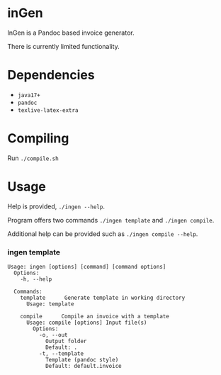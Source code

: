 # inGen

InGen is a Pandoc based invoice generator.

There is currently limited functionality.

# Dependencies

- `java17+`
- `pandoc`
- `texlive-latex-extra`

# Compiling

Run `./compile.sh`

# Usage

Help is provided, `./ingen --help`.

Program offers two commands `./ingen template` and `./ingen compile`.

Additional help can be provided such as `./ingen compile --help`.

### ingen template

```
Usage: ingen [options] [command] [command options]
  Options:
    -h, --help

  Commands:
    template      Generate template in working directory
      Usage: template

    compile      Compile an invoice with a template
      Usage: compile [options] Input file(s)
        Options:
          -o, --out
            Output folder
            Default: .
          -t, --template
            Template (pandoc style)
            Default: default.invoice
```